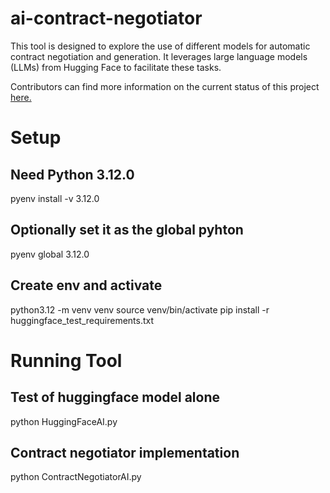 # ai-contract-negotiator

This tool is designed to explore the use of different models for automatic contract negotiation and generation. It leverages large language models (LLMs) from Hugging Face to facilitate these tasks.

Contributors can find more information on the current status of this project [here.](https://docs.google.com/document/d/1UkquQaXhuip0hjgGxJyqhRSuuH1hlVKdmIUohTOCW4o/edit?tab=t.0#heading=h.6jidvsd9f6nt)

# Setup
## Need Python 3.12.0
pyenv install -v 3.12.0

## Optionally set it as the global pyhton
pyenv global 3.12.0

## Create env and activate
python3.12 -m venv venv
source venv/bin/activate
pip install -r huggingface_test_requirements.txt 


# Running Tool
## Test of huggingface model alone
python HuggingFaceAI.py

## Contract negotiator implementation
python ContractNegotiatorAI.py

